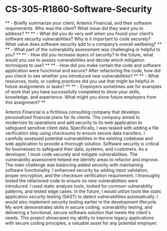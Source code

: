 # CS-305-R1860-Software-Security

** - Briefly summarize your client, Artemis Financial, and their software requirements. Who was the client? What issue did they want you to address? **
** - What did you do very well when you found your client’s software security vulnerabilities? Why is it important to code securely? What value does software security add to a company’s overall wellbeing? **
** - What part of the vulnerability assessment was challenging or helpful to you? **
** - How did you increase layers of security? In the future, what would you use to assess vulnerabilities and decide which mitigation techniques to use? **
** - How did you make certain the code and software application were functional and secure? After refactoring the code, how did you check to see whether you introduced new vulnerabilities? **
** - What resources, tools, or coding practices did you use that might be helpful in future assignments or tasks? **
** - Employers sometimes ask for examples of work that you have successfully completed to show your skills, knowledge, and experience. What might you show future employers from this assignment? **

Artemis Financial is a fictitious consulting company that develops personalized financial plans for its clients. The company aimed to modernize its operations and add security to its web application to safeguard sensitive client data. Specifically, I was tasked with adding a file verification step using checksums to ensure secure data transfers. I carefully assessed potential vulnerabilities in the existing codebase and web application to provide a thorough solution. Software security is critical for businesses to safeguard their data, systems, and customers. As a developer, I must code securely and mitigate vulnerabilities. The vulnerability assessment helped me identify areas to refactor and improve. The main challenge was balancing added security with maintaining software functionality. I enhanced security by adding input validation, proper encryption, and the checksum verification requirement. I thoroughly tested the refactored code to ensure no new vulnerabilities were introduced. I used static analysis tools, looked for common vulnerability patterns, and tested edge cases. In the future, I would utilize tools like static application security testing (SAST) to detect vulnerabilities automatically. I would also implement security testing earlier in the development lifecycle. My work demonstrates skills in secure coding, vulnerability testing, and delivering a functional, secure software solution that meets the client's needs. This project showcases my ability to improve legacy applications with secure coding principles, a valuable asset for any potential employer.

